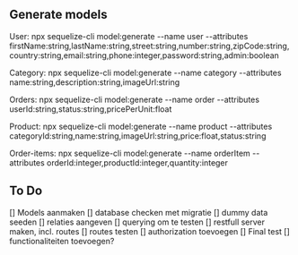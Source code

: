 ## Generate models

User:
npx sequelize-cli model:generate --name user --attributes firstName:string,lastName:string,street:string,number:string,zipCode:string,country:string,email:string,phone:integer,password:string,admin:boolean

Category:
npx sequelize-cli model:generate --name category --attributes name:string,description:string,imageUrl:string

Orders:
npx sequelize-cli model:generate --name order --attributes userId:string,status:string,pricePerUnit:float

Product:
npx sequelize-cli model:generate --name product --attributes categoryId:string,name:string,imageUrl:string,price:float,status:string

Order-items:
npx sequelize-cli model:generate --name orderItem --attributes orderId:integer,productId:integer,quantity:integer

## To Do

[] Models aanmaken
[] database checken met migratie
[] dummy data seeden
[] relaties aangeven
[] querying om te testen
[] restfull server maken, incl. routes
[] routes testen
[] authorization toevoegen
[] Final test
[] functionaliteiten toevoegen?
